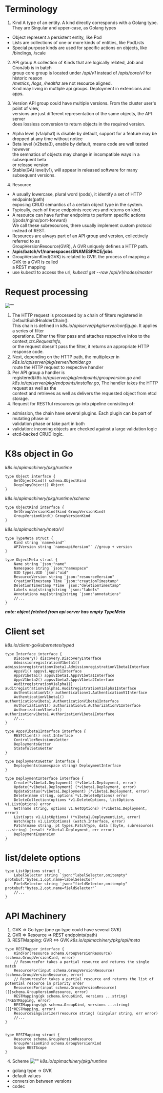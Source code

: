 # Terminology
1. Kind
A type of an entity. A kind directly corresponds with a Golang type. They are
Singular and upper-case, as Golang types
  * Object represent a persistent entity, like Pod
  * Lists are collections of one or more kinds of entities, like PodLists
  * Special purpose kinds are used for specific actions on objects, 
    like /bindings, /scale
2. API group
A collection of Kinds that are logically related, Job and CronJob is in batch  
group
core group is located under */api/v1* instead of */apis/core/v1* for historic reason  
*/metrics*, */logs*, */healthz* are not resource aligned.  
Kind may living in mutliple api groups. Deployment in extensions and apps.

3. Version
API group could have multiple versions. From the cluster user's point of view,  
versions are just different representation of the same objects, the API server  
does lossless conversion to return objects in the required version.
  * Alpha level (v1alpha1) is disable by default, support for a feature may be  
    dropped at any time without notice
  * Beta level (v2beta3), enable by default, means code are well tested however  
    the semnatics of objects may change in incompatible ways in a subsequent beta  
    or release version
  * Stable(GA) level(v1), will appear in released software for many subsequent versions.

4. Resource
  * A usually lowercase, plural word (pods), it identify a set of HTTP endpoints(path)  
    exposing CRUD semantics of a certain object type in the system.
  * Typically, each of these endpoints receives and returns on kind.  
  * A resource can have further endpoints to perform specific actions (/pods/nginx/port-forward)  
    We call these subresources, there usually implement custom protocol instead of REST.
  * Resources are always part of an API group and version, collectively referred to as   
    GroupVersionResource(GVR), A GVR uniquely defines a HTTP path.
  * **/apis/batch/v1/namespaces/$NAMESPACE/jobs**
  * GroupVersionKind(GVK) is related to GVR. the process of mapping a GVK to a GVR is called  
    a REST mapping
  * use kubectl to access the url, *kubectl get --raw /api/v1/nodes/master*

# Request processing
![""](api-server-request-process.png)
1. The HTTP request is processed by a chain of filters registered in DefaultBuildHnalderChain().  
This chain is defined in *k8s.io/apiserver/pkg/server/config.go*. It applies a series of filter  
operations. Either the filter pass and attaches respective infos to the context,*ctx.RequestInfo*,  
or the request doesn't pass the filter, it returns an appropriate HTTP response code.
2. Next, depending on the HTTP path, the multiplexer in *k8s.io/apiserver/pkg/server/hanlder.go*  
route the HTTP request to respective handler
3. Per API group a handler is registered(*k8s.io/apiserver/pkg/endpoints/groupversion.go* and 
*k8s.io/apiserver/pkg/endpoints/installer.go*, The handler takes the HTTP request as well as the  
context and retrieves as well as delivers the requested object from etcd storage.
4. Request for RESTful resources go into pipeline consisting of:
  * admission, the chain have several plugins. Each plugin can be part of mutating phase or   
    validation phase or take part in both
  * validation: incoming objects are checked against a large validation logic
  * etcd-backed CRUD logic.


# K8s object in Go
*k8s.io/apimachinery/pkg/runtime*
```golang
type Object interface {
    GetObjectKind() schema.ObjectKind
    DeepCopyObject() Object
}
```
*k8s.io/apimachinery/pkg/runtime/schema*
```golang
type ObjectKind interface {
    SetGroupVersionKind(kind GroupVersionKind)
    GroupVersionKind() GroupVersionKind
}
```
*k8s.io/apimachinery/meta/v1*
```golang
type TypeMeta struct {
    Kind string `name=kind"`
    APIVersion string `name=apiVersion"` //group + version
}

type ObjectMeta struct {
    Name string `json:"name"
    Namespace string `json:"namespace"
    UID types.UID `json:"uid"
    ResourceVersion string `json:"resourceVersion"
    CreationTimestamp Time `json:"creationTimestamp"
    DeletionTimestamp *Time `json:"deletionTimestamp"
    Labels map[string]string `json:"labels"
    Annotations map[string]string `json:"annotations"
    //...
}
```
***note: object fetched from api server has empty TypeMeta***

# Client set
*k8s.io/client-go/kubernetes/typed*
```golang
type Interface interface {
    Discovery() discovery.DiscoveryInterface
    AdmissionregistrationV1beta1() admissionregistrationv1beta1.AdmissionregistrationV1beta1Interface
    AppsV1() appsv1.AppsV1Interface
    AppsV1beta1() appsv1beta1.AppsV1beta1Interface
    AppsV1beta2() appsv1beta2.AppsV1beta2Interface
    AuditregistrationV1alpha1() auditregistrationv1alpha1.AuditregistrationV1alpha1Interface
    AuthenticationV1() authenticationv1.AuthenticationV1Interface
    AuthenticationV1beta1() authenticationv1beta1.AuthenticationV1beta1Interface
    AuthorizationV1() authorizationv1.AuthorizationV1Interface
    AuthorizationV1beta1() authorizationv1beta1.AuthorizationV1beta1Interface
    //...
}

type AppsV1beta1Interface interface {
    RESTClient() rest.Interface
    ControllerRevisionsGetter
    DeploymentsGetter
    StatefulSetsGetter
}

type DeploymentsGetter interface {
    Deployments(namespace string) DeploymentInterface
}

type DeploymentInterface interface {
    Create(*v1beta1.Deployment) (*v1beta1.Deployment, error)
    Update(*v1beta1.Deployment) (*v1beta1.Deployment, error)
    UpdateStatus(*v1beta1.Deployment) (*v1beta1.Deployment, error)
    Delete(name string, options *v1.DeleteOptions) error
    DeleteCollection(options *v1.DeleteOptions, listOptions v1.ListOptions) error
    Get(name string, options v1.GetOptions) (*v1beta1.Deployment, error)
    List(opts v1.ListOptions) (*v1beta1.DeploymentList, error)
    Watch(opts v1.ListOptions) (watch.Interface, error)
    Patch(name string, pt types.PatchType, data []byte, subresources ...string) (result *v1beta1.Deployment, err error)
    DeploymentExpansion
}
```

# list/delete options
```golang
type ListOptions struct {
    LabelSelector string `json:"labelSelector,omitempty" protobuf:"bytes,1,opt,name=labelSelector"`
    FieldSelector string `json:"fieldSelector,omitempty" protobuf:"bytes,2,opt,name=fieldSelector"`
    //...
}
```

# API Machinery
1. GVK => Go type (one go type could have several GVK)
2. GVR => Resource => REST endpoints(path)
3. RESTMapping: GVR <=> GVK
*k8s.io/apimachinery/pkg/api/meta*
```golang
type RESTMapper interface {
    KindFor(resource schema.GroupVersionResource) (schema.GroupVersionKind, error)
    // ResourceFor takes a partial resource and returns the single match
    ResourceFor(input schema.GroupVersionResource) (schema.GroupVersionResource, error)
    // ResourcesFor takes a partial resource and returns the list of potential resource in priority order
    ResourcesFor(input schema.GroupVersionResource) ([]schema.GroupVersionResource, error)
    RESTMapping(gk schema.GroupKind, versions ...string) (*RESTMapping, error)
    RESTMappings(gk schema.GroupKind, versions ...string) ([]*RESTMapping, error)
    ResourceSingularizer(resource string) (singular string, err error)
    //...
}


type RESTMapping struct {
    Resource schema.GroupVersionResource
    GroupVersionKind schema.GroupVersionKind
    Scope RESTScope
}
```
4. Scheme
![""](scheme.png)
*k8s.io/apimachinery/pkg/runtime*
  * golang type -> GVK
  * default values 
  * conversion between versions
  * codec
